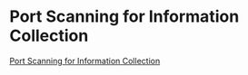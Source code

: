 # Port Scanning for Information Collection
[Port Scanning for Information Collection](https://aiwithcloud.com/2022/09/15/port_scanning_for_information_collection/)
